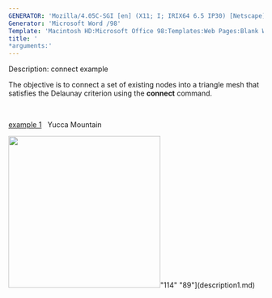 ```yaml
---
GENERATOR: 'Mozilla/4.05C-SGI [en] (X11; I; IRIX64 6.5 IP30) [Netscape]'
Generator: 'Microsoft Word /98'
Template: 'Macintosh HD:Microsoft Office 98:Templates:Web Pages:Blank Web Page'
title: '
*arguments:'
---
```


 Description: connect example

  The objective is to connect a set of existing nodes into a triangle
  mesh that  satisfies the Delaunay criterion using the **connect**
  command.

   

  [example 1](description1.md)   Yucca Mountain

  <img height="300" width="300" src="https://lanl.github.io/LaGriT/assets/images/2d_connect1b_tn.gif">"114"
  "89"](description1.md)
